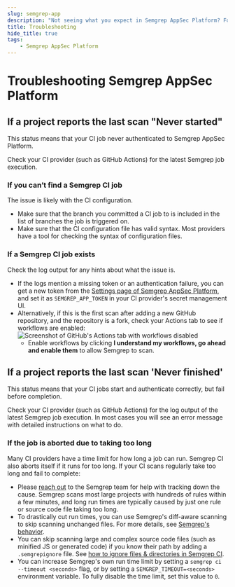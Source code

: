```yaml
---
slug: semgrep-app
description: "Not seeing what you expect in Semgrep AppSec Platform? Follow these troubleshooting steps or find out how to get one-on-one help."
title: Troubleshooting
hide_title: true
tags:
    - Semgrep AppSec Platform
---
```


# Troubleshooting Semgrep AppSec Platform

## If a project reports the last scan "Never started"

This status means that your CI job never authenticated to Semgrep AppSec Platform.

Check your CI provider (such as GitHub Actions) for the latest Semgrep job execution.

### If you can’t find a Semgrep CI job

The issue is likely with the CI configuration.

- Make sure that the branch you committed a CI job to is included in the list of branches the job is triggered on.
- Make sure that the CI configuration file has valid syntax. Most providers have a tool for checking the syntax of configuration files.

### If a Semgrep CI job exists

Check the log output for any hints about what the issue is.

- If the logs mention a missing token or an authentication failure, you can get a new token from the [Settings page of Semgrep AppSec Platform](https://semgrep.dev/manage/settings), and set it as `SEMGREP_APP_TOKEN` in your CI provider's secret management UI.
- Alternatively, if this is the first scan after adding a new GitHub repository, and the repository is a fork, check your Actions tab to see if workflows are enabled:
  ![Screenshot of GitHub's Actions tab with workflows disabled](/img/github-workflows-disabled.png#bordered)
  - Enable workflows by clicking **I understand my workflows, go ahead and enable them** to allow Semgrep to scan.

## If a project reports the last scan 'Never finished'

This status means that your CI jobs start and authenticate correctly, but fail before completion.

Check your CI provider (such as GitHub Actions) for the log output of the latest Semgrep job execution. In most cases you will see an error message with detailed instructions on what to do.

### If the job is aborted due to taking too long

Many CI providers have a time limit for how long a job can run. Semgrep CI also aborts itself if it runs for too long. If your CI scans regularly take too long and fail to complete:

- Please [reach out](/support) to the Semgrep team for help with tracking down the cause. Semgrep scans most large projects with hundreds of rules within a few minutes, and long run times are typically caused by just one rule or source code file taking too long.
- To drastically cut run times, you can use Semgrep's diff-aware scanning to skip scanning unchanged files. For more details, see [Semgrep's behavior](/deployment/customize-ci-jobs).
- You can skip scanning large and complex source code files (such as minified JS or generated code) if you know their path by adding a `.semgrepignore` file. See [how to ignore files & directories in Semgrep CI](/ignoring-files-folders-code).
- You can increase Semgrep's own run time limit by setting a `semgrep ci --timeout <seconds>` flag, or by setting a `SEMGREP_TIMEOUT=<seconds>` environment variable. To fully disable the time limit, set this value to `0`.
